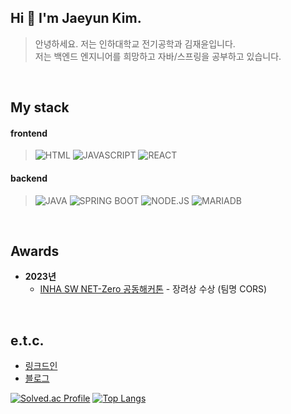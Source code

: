 ## Hi 👋 I'm Jaeyun Kim. 

> 안녕하세요. 저는 인하대학교 전기공학과 김재윤입니다.   
> 저는 백엔드 엔지니어를 희망하고 자바/스프링을 공부하고 있습니다.   

<br />   

## My stack
#### frontend
> ![HTML](https://img.shields.io/badge/html5-E34F26.svg?&style=for-the-badge&logo=html5&logoColor=white)
![JAVASCRIPT](https://img.shields.io/badge/javascript-F7DF1E.svg?&style=for-the-badge&logo=javascript&logoColor=white)
![REACT](https://img.shields.io/badge/react-61DAFB.svg?&style=for-the-badge&logo=react&logoColor=white) 
   
#### backend
> ![JAVA](https://img.shields.io/badge/Java-007396?style=for-the-badge&logo=Java&logoColor=white)
![SPRING BOOT](https://img.shields.io/badge/springboot-6DB33F.svg?&style=for-the-badge&logo=springboot&logoColor=white)
![NODE.JS](https://img.shields.io/badge/node.js-339933.svg?&style=for-the-badge&logo=node.js&logoColor=white) 
![MARIADB](https://img.shields.io/badge/MariaDB-003545?style=for-the-badge&logo=mariadb&logoColor=white)

<br />   

## Awards
* **2023년**
   * [INHA SW NET-Zero 공동해커톤](https://swuniv.inha.ac.kr/swuniv/12703/subview.do?enc=Zm5jdDF8QEB8JTJGYmJzJTJGc3d1bml2JTJGMzExMyUyRjEwNTczNyUyRmFydGNsVmlldy5kbyUzRg%3D%3D) - 장려상 수상 (팀명 CORS)
<br />

## e.t.c.
* [링크드인](https://www.linkedin.com/in/wodbs7758/)   
* [블로그](https://promisingmoon.tistory.com/)
   
[![Solved.ac Profile](http://mazassumnida.wtf/api/v2/generate_badge?boj=wodbs7758)](https://solved.ac/wodbs7758/)
[![Top Langs](https://github-readme-stats.vercel.app/api/top-langs/?username=Lycoris62&layout=compact&hide=C,Assembly,Shell,Makefile,Perl,SmPL,Roff,Yacc,CMake)]((https://github.com/anuraghazra/github-readme-stats))

